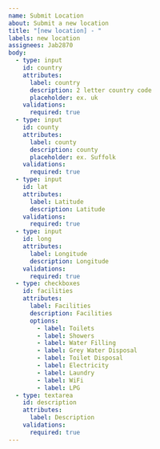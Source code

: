 ```yaml
---
name: Submit Location
about: Submit a new location
title: "[new location] - "
labels: new location
assignees: Jab2870
body:
  - type: input
    id: country
    attributes:
      label: country
      description: 2 letter country code
      placeholder: ex. uk
    validations:
      required: true
  - type: input
    id: county
    attributes:
      label: county
      description: county
      placeholder: ex. Suffolk
    validations:
      required: true
  - type: input
    id: lat
    attributes:
      label: Latitude
      description: Latitude
    validations:
      required: true
  - type: input
    id: long
    attributes:
      label: Longitude
      description: Longitude
    validations:
      required: true
  - type: checkboxes
    id: facilities
    attributes:
      label: Facilities
      description: Facilities
      options:
        - label: Toilets
        - label: Showers
        - label: Water Filling
        - label: Grey Water Disposal
        - label: Toilet Disposal
        - label: Electricity
        - label: Laundry
        - label: WiFi
        - label: LPG
  - type: textarea
    id: description
    attributes:
      label: Description
    validations:
      required: true
---
```



